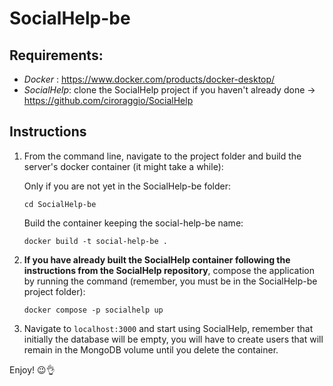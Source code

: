 # SocialHelp-be
## **Requirements:**
* *Docker* : https://www.docker.com/products/docker-desktop/
* *SocialHelp*: clone the SocialHelp project if you haven't already done -> https://github.com/ciroraggio/SocialHelp

## **Instructions**

1. From the command line, navigate to the project folder and build the server's docker container (it might take a while):

    Only if you are not yet in the SocialHelp-be folder:

    ``` 
    cd SocialHelp-be
    ```
    Build the container keeping the social-help-be name:
    ``` 
    docker build -t social-help-be . 
    ```

1. **If you have already built the SocialHelp container following the instructions from the SocialHelp repository**, compose the application by running the command (remember, you must be in the SocialHelp-be project folder):

    ```
    docker compose -p socialhelp up
    ```

2. Navigate to `localhost:3000` and start using SocialHelp, remember that initially the database will be empty, you will have to create users that will remain in the MongoDB volume until you delete the container.

Enjoy! 😉👌 
